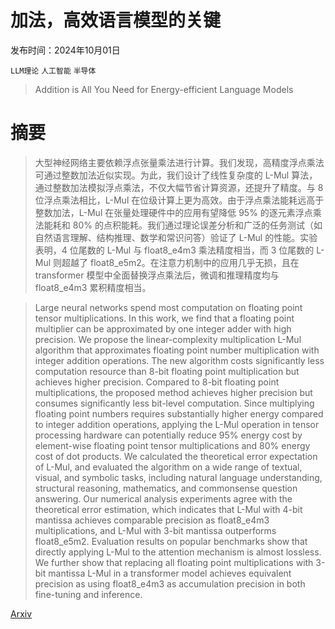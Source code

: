 # 加法，高效语言模型的关键

发布时间：2024年10月01日

`LLM理论` `人工智能` `半导体`

> Addition is All You Need for Energy-efficient Language Models

# 摘要

> 大型神经网络主要依赖浮点张量乘法进行计算。我们发现，高精度浮点乘法可通过整数加法近似实现。为此，我们设计了线性复杂度的 L-Mul 算法，通过整数加法模拟浮点乘法，不仅大幅节省计算资源，还提升了精度。与 8 位浮点乘法相比，L-Mul 在位级计算上更为高效。由于浮点乘法能耗远高于整数加法，L-Mul 在张量处理硬件中的应用有望降低 95% 的逐元素浮点乘法能耗和 80% 的点积能耗。我们通过理论误差分析和广泛的任务测试（如自然语言理解、结构推理、数学和常识问答）验证了 L-Mul 的性能。实验表明，4 位尾数的 L-Mul 与 float8_e4m3 乘法精度相当，而 3 位尾数的 L-Mul 则超越了 float8_e5m2。在注意力机制中的应用几乎无损，且在 transformer 模型中全面替换浮点乘法后，微调和推理精度均与 float8_e4m3 累积精度相当。

> Large neural networks spend most computation on floating point tensor multiplications. In this work, we find that a floating point multiplier can be approximated by one integer adder with high precision. We propose the linear-complexity multiplication L-Mul algorithm that approximates floating point number multiplication with integer addition operations. The new algorithm costs significantly less computation resource than 8-bit floating point multiplication but achieves higher precision. Compared to 8-bit floating point multiplications, the proposed method achieves higher precision but consumes significantly less bit-level computation. Since multiplying floating point numbers requires substantially higher energy compared to integer addition operations, applying the L-Mul operation in tensor processing hardware can potentially reduce 95% energy cost by element-wise floating point tensor multiplications and 80% energy cost of dot products. We calculated the theoretical error expectation of L-Mul, and evaluated the algorithm on a wide range of textual, visual, and symbolic tasks, including natural language understanding, structural reasoning, mathematics, and commonsense question answering. Our numerical analysis experiments agree with the theoretical error estimation, which indicates that L-Mul with 4-bit mantissa achieves comparable precision as float8_e4m3 multiplications, and L-Mul with 3-bit mantissa outperforms float8_e5m2. Evaluation results on popular benchmarks show that directly applying L-Mul to the attention mechanism is almost lossless. We further show that replacing all floating point multiplications with 3-bit mantissa L-Mul in a transformer model achieves equivalent precision as using float8_e4m3 as accumulation precision in both fine-tuning and inference.

[Arxiv](https://arxiv.org/abs/2410.00907)